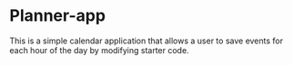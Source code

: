 # Planner-app
This is a simple calendar application that allows a user to save events for each hour of the day by modifying starter code.
